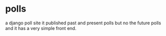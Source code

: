 # polls
a django poll site
it published past and present polls
but no the future polls
and it has a very simple front end.
